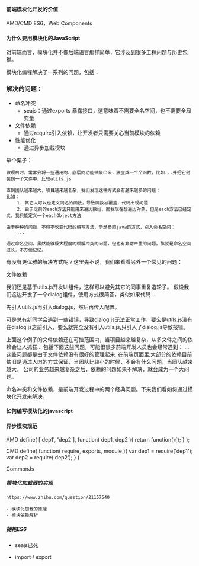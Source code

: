 
#### 前端模块化开发的价值

AMD/CMD   ES6，Web Components

#### 为什么要用模块化的JavaScript

对前端而言，模块化并不像后端语言那样简单，它涉及到很多工程问题与历史包袱。

模块化编程解决了一系列的问题，包括： 

### 解决的问题：

- 命名冲突
    + seajs：通过exports 暴露接口，这意味着不需要全名空间，也不需要全局变量
- 文件依赖
    + 通过require引入依赖，让开发者只需要关心当前模块的依赖
- 性能优化
    + 通过异步加载模块


举个栗子：

    做项目时，常常会将一些通用的、底层的功能抽象出来，独立成一个个函数，比如...并把它封装到一个文件中，比较utils.js

    直到团队越来越大，项目越来越复杂，我们发现这种方式会有越来越多的问题：
    比如：
        1. 其它人可以也定义同名的函数，导致函数被覆盖，代码出现问题
        2. 由于之前的each方法只能用来遍历数组，而我现在想遍历对象，但是each方法已经定义，我只能定义一个eachObject方法
    
    由于种种的问题，不得不改变代码的编写方法，于是参照java的方式，引入命名空间：
        ...
    
    通过命名空间，虽然能够极大程度的缓解冲突的问题，但也有非常严重的问题，那就是命名空间过长，不方便记忆。


有没有更优雅的解决方式呢？这里先不说，我们来看看另外一个常见的问题：

文件依赖

我们还是基于utils.js开发UI组件，这样可以避免其它的同事重复造轮子。
假设我们这边开发了一个dialog组件，使用方式很简答，类似如果代码
...

先引入utils.js再引入dialog.js，然后再传入配置。

可是总有新同学会遇到一些错误，导致dialog.js无法正常工作，要么是utils.js没有在dialog.js之前引入，要么就完全没有引入utils.js,只引入了dialog.js导致报错。

上面这个例子的文件依赖还在可控范围内，当项目越来越复杂，从多文件之间的依赖会让人抓狂...
包括下面这些问题，可能很很多前端开发人员也会经常遇到：
...
这些问题都是由于文件依赖没有很好的管理起来. 在前端页面里,大部分的依赖目前依旧是通过人肉的方式保证，当团队比较小的时候，不会有什么问题，当团队越来越大，
公司的业务越来越复杂之后，依赖的问题如果不解决，就会成为一个大问题。

命名冲突和文件依赖，是前端开发过程中的两个经典问题。下来我们看如何通过模块化开发来解决。

#### 如何编写模块化的javascript











    






#### 

#### 异步模块规范

AMD 
    define( ['dep1', 'dep2'], function( dep1, dep2 ){
        return function(){};
    } );

CMD
    define( function( require, exports, module ){
        var dep1 = require('dep1');
        var dep2 = require('dep2');
    } )

CommonJs

##### 模块化加载器的实现

    https://www.zhihu.com/question/21157540
    
    - 模块化加载的原理
    - 模块依赖解析


##### 拥抱ES6

 - seajs已死

 - import / export
